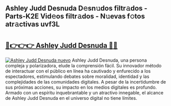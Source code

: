 ## Ashley Judd Desnuda D𝚎sn𝚞dos filtr𝚊dos - Parts-K2E Vid𝚎os filtr𝚊dos - N𝚞evas f𝚘tos atr𝚊ctivas uvf3L

# <h2><a href="http://mb8ldk.tromn.icu/?c=Ashley+Judd+Desnuda">🔗👉👉👉 Ashley Judd Desnuda 🔗🔗</a></h2>

[![Ashley Judd Desnuda nuevo](https://i.imgur.com/pEAQMta.gif)](http://mb8ldk.tromn.icu/?c=Ashley+Judd+Desnuda)
Ashley Judd Desnuda, una persona compleja y polarizadora, elude la comprensión fácil. Su innovador método de interactuar con el público en línea ha cautivado y enfurecido a los espectadores, estimulando debates sobre moralidad, identidad y las complejidades de las comunidades digitales. A pesar de la incertidumbre de sus próximas acciones, su impacto en los medios digitales es profundo. Armado con un espíritu inquebrantable y un atractivo innegable, el alcance de Ashley Judd Desnuda en el universo digital no tiene límites.
